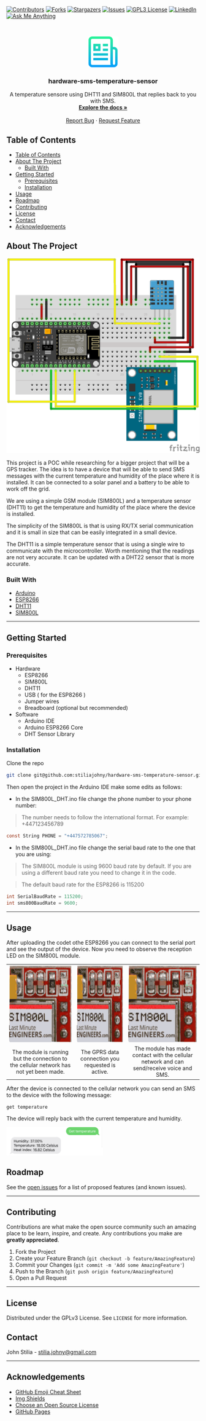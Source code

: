 [![Contributors][contributors-shield]][contributors-url]
[![Forks][forks-shield]][forks-url]
[![Stargazers][stars-shield]][stars-url]
[![Issues][issues-shield]][issues-url]
[![GPL3 License][license-shield]][license-url]
[![LinkedIn][linkedin-shield]][linkedin-url]
[![Ask Me Anything][ask-me-anything]][personal-page]

<!-- PROJECT LOGO -->
<br />
<p align="center">
  <a href="https://github.com/stiliajohny/hardware-sms-temperature-sensor">
    <img src="https://github.com/stiliajohny/hardware-sms-temperature-sensor/raw/master/.assets/logo.png" alt="Main Logo" width="80" height="80">
  </a>

  <h3 align="center">hardware-sms-temperature-sensor</h3>

  <p align="center">
    A temperature sensore using DHT11 and SIM800L that replies back to you with SMS.
    <br />
    <a href="./README.md"><strong>Explore the docs »</strong></a>
    <br />
    <br />
    <a href="https://github.com/stiliajohny/hardware-sms-temperature-sensor/issues/new?labels=i%3A+bug&template=1-bug-report.md">Report Bug</a>
    ·
    <a href="https://github.com/stiliajohny/hardware-sms-temperature-sensor/issues/new?labels=i%3A+enhancement&template=2-feature-request.md">Request Feature</a>
  </p>
</p>

<!-- TABLE OF CONTENTS -->

## Table of Contents

- [Table of Contents](#table-of-contents)
- [About The Project](#about-the-project)
  - [Built With](#built-with)
- [Getting Started](#getting-started)
  - [Prerequisites](#prerequisites)
  - [Installation](#installation)
- [Usage](#usage)
- [Roadmap](#roadmap)
- [Contributing](#contributing)
- [License](#license)
- [Contact](#contact)
- [Acknowledgements](#acknowledgements)

<!-- ABOUT THE PROJECT -->

## About The Project


[![Product Name Screen Shot][product-screenshot]](./.assets/screenshot.png)

This project is a POC  while researching for a bigger project that will be a GPS tracker.
The idea is to have a device that will be able to send SMS messages with the current temperature and humidity of the place where it is installed.
It can be connected to a solar panel and a battery to be able to work off the grid.


We are using a simple GSM module (SIM800L) and a temperature sensor (DHT11) to get the temperature and humidity of the place where the device is installed.

The simplicity of the SIM800L is that is using RX/TX serial communication  and it is small in size that can be easily integrated in a small device.

The DHT11 is a simple temperature sensor that is using a single wire to communicate with the microcontroller. Worth mentioning that the readings are not very accurate. It can be updated with a DHT22 sensor that is more accurate.


### Built With

- [Arduino](https://www.arduino.cc/)
- [ESP8266](https://www.ebay.co.uk/b/NodeMCU-Development-Kits-Boards/65507/bn_7028724683)
- [DHT11](https://www.ebay.co.uk/itm/303365781568)
- [SIM800L](https://www.ebay.co.uk/sch/i.html?_from=R40&_trksid=p2510209.m570.l2632&_nkw=sim800l&_sacat=92074)

---

<!-- GETTING STARTED -->

## Getting Started



### Prerequisites

- Hardware
  - ESP8266
  - SIM800L
  - DHT11
  - USB ( for the ESP8266 )
  - Jumper wires
  - Breadboard (optional but recommended)
- Software
  - Arduino IDE
  - Arduino ESP8266 Core
  - DHT Sensor Library


### Installation

Clone the repo

```sh
git clone git@github.com:stiliajohny/hardware-sms-temperature-sensor.git
```

Then open the project in the Arduino IDE make some edits as follows:

- In the SIM800L_DHT.ino file change the phone number to your phone number:

> The number needs to follow the international format. For example: +447123456789

```c
const String PHONE = "+447572785067";
```

- In the SIM800L_DHT.ino file change the serial baud rate to the one that you are using:
> The SIM800L module is using 9600 baud rate by default. If you are using a different baud rate you need to change it in the code.

> The default baud rate for the ESP8266 is 115200


```c
int SerialBaudRate = 115200;
int sms800BaudRate = 9600;
```



---

<!-- USAGE EXAMPLES -->

## Usage

After uploading the codet othe ESP8266 you can connect to the serial port and see the output of the device.
Now you need to observe the reception LED on the SIM800L module.

<!-- add an HTML table with no borders -->

<table border=0>
  <tr >
    <td align="center"><img src="./.assets/Netlight-LED-Blinking-Finding-Network-Connection.gif" alt="Reception LED" width="200" height="200"></td>
    <td align="center"><img src="./.assets/Netlight-LED-Blinking-Active-GPRS-Connection.gif" alt="SMS" width="200" height="200"></td>
    <td align="center"><img src="./.assets/Netlight-LED-Blinking-Network-Connection-Established.gif" alt="SMS" width="200" height="200"></td>
  </tr>
  <tr>
    <td align="center">The module is running but the connection to the cellular network has not yet been made.</td>
    <td align="center">The GPRS data connection you requested is active.</td>
    <td align="center">The module has made contact with the cellular network and can send/receive voice and SMS.</td>
</table>


After the device is connected to the cellular network you can send an SMS to the device with the following message:
```
get temperature
```

The device will reply back with the current temperature and humidity.

<img src="./.assets/sms-respond.jpeg" width=50%>


## Roadmap

See the [open issues](https://github.com/stiliajohny/hardware-sms-temperature-sensor/issues) for a list of proposed features (and known issues).

---

<!-- CONTRIBUTING -->

## Contributing

Contributions are what make the open source community such an amazing place to be learn, inspire, and create. Any contributions you make are **greatly appreciated**.

1. Fork the Project
2. Create your Feature Branch (`git checkout -b feature/AmazingFeature`)
3. Commit your Changes (`git commit -m 'Add some AmazingFeature'`)
4. Push to the Branch (`git push origin feature/AmazingFeature`)
5. Open a Pull Request

---

<!-- LICENSE -->

## License

Distributed under the GPLv3 License. See `LICENSE` for more information.

<!-- CONTACT -->

## Contact

John Stilia - stilia.johny@gmail.com



---

<!-- ACKNOWLEDGEMENTS -->

## Acknowledgements

- [GitHub Emoji Cheat Sheet](https://www.webpagefx.com/tools/emoji-cheat-sheet)
- [Img Shields](https://shields.io)
- [Choose an Open Source License](https://choosealicense.com)
- [GitHub Pages](https://pages.github.com)

<!-- MARKDOWN LINKS & IMAGES -->
<!-- https://www.markdownguide.org/basic-syntax/#reference-style-links -->

[contributors-shield]: https://img.shields.io/github/contributors/stiliajohny/hardware-sms-temperature-sensor.svg?style=for-the-badge
[contributors-url]: https://github.com/stiliajohny/hardware-sms-temperature-sensor/graphs/contributors
[forks-shield]: https://img.shields.io/github/forks/stiliajohny/hardware-sms-temperature-sensor.svg?style=for-the-badge
[forks-url]: https://github.com/stiliajohny/hardware-sms-temperature-sensor/network/members
[stars-shield]: https://img.shields.io/github/stars/stiliajohny/hardware-sms-temperature-sensor.svg?style=for-the-badge
[stars-url]: https://github.com/stiliajohny/hardware-sms-temperature-sensor/stargazers
[issues-shield]: https://img.shields.io/github/issues/stiliajohny/hardware-sms-temperature-sensor.svg?style=for-the-badge
[issues-url]: https://github.com/stiliajohny/hardware-sms-temperature-sensor/issues
[license-shield]: https://img.shields.io/github/license/stiliajohny/hardware-sms-temperature-sensor?style=for-the-badge
[license-url]: https://github.com/stiliajohny/hardware-sms-temperature-sensor/blob/master/LICENSE.txt
[linkedin-shield]: https://img.shields.io/badge/-LinkedIn-black.svg?style=for-the-badge&logo=linkedin&colorB=555
[linkedin-url]: https://linkedin.com/in/johnstilia/
[product-screenshot]: .assets/screenshot.png
[ask-me-anything]: https://img.shields.io/badge/Ask%20me-anything-1abc9c.svg?style=for-the-badge
[personal-page]: https://github.com/stiliajohny
